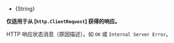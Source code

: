 <!-- YAML
added: v0.11.10
-->

* {String}

**仅适用于从 [`http.ClientRequest`] 获得的响应。**

HTTP 响应状态消息（原因描述）。如 `OK` 或 `Internal Server Error`。

